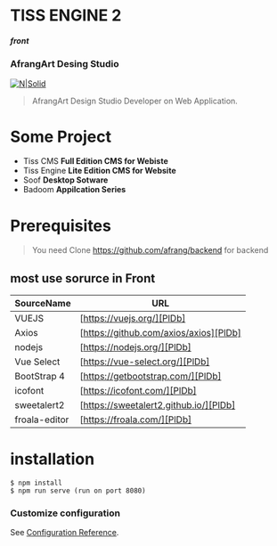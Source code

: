 # TISS ENGINE 2 
##### front

### AfrangArt Desing Studio
[![N|Solid](https://afrang.dev/media/Layout/1logo.png?=737)](https://afrang.dev)
> AfrangArt Design Studio Developer on Web Application. 
# Some Project
  - Tiss CMS **Full Edition CMS for Webiste**
  - Tiss Engine **Lite Edition CMS for Website**
  - Soof **Desktop Sotware**
  - Badoom **Appilcation Series**
# Prerequisites
   > You need Clone https://github.com/afrang/backend for backend
## most use sorurce in Front  
| SourceName | URL |
| ------ | ------ |
|VUEJS | [https://vuejs.org/][PlDb]  |
|Axios | [https://github.com/axios/axios][PlDb] |
|nodejs | [https://nodejs.org/][PlDb] |
| Vue Select | [https://vue-select.org/][PlDb] |
| BootStrap 4 | [https://getbootstrap.com/][PlDb] |
| icofont | [https://icofont.com/][PlDb] |
| sweetalert2 | [https://sweetalert2.github.io/][PlDb] |
|froala-editor | [https://froala.com/][PlDb] |
# installation
~~~
$ npm install
$ npm run serve (run on port 8080)
~~~
### Customize configuration
See [Configuration Reference](https://cli.vuejs.org/config/).


